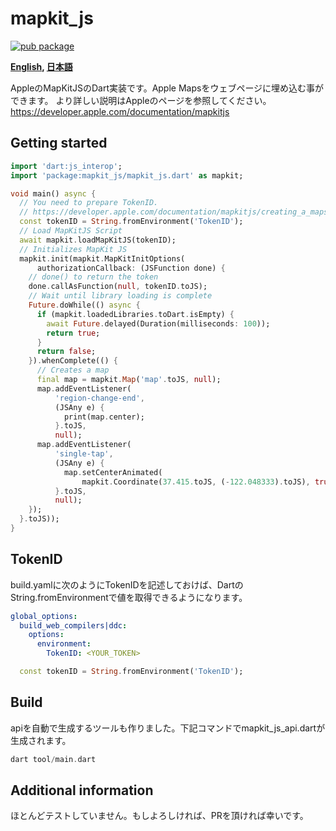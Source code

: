 # mapkit_js

[![pub package](https://img.shields.io/pub/v/mapkit_js.svg)](https://pub.dartlang.org/packages/mapkit_js)


**[English](https://github.com/zuvola/mapkit_js/blob/master/README.md), [日本語](https://github.com/zuvola/mapkit_js/blob/master/README_jp.md)**

AppleのMapKitJSのDart実装です。Apple Mapsをウェブページに埋め込む事ができます。
より詳しい説明はAppleのページを参照してください。
https://developer.apple.com/documentation/mapkitjs


## Getting started

```dart
import 'dart:js_interop';
import 'package:mapkit_js/mapkit_js.dart' as mapkit;

void main() async {
  // You need to prepare TokenID.
  // https://developer.apple.com/documentation/mapkitjs/creating_a_maps_identifier_and_a_private_key
  const tokenID = String.fromEnvironment('TokenID');
  // Load MapKitJS Script
  await mapkit.loadMapKitJS(tokenID);
  // Initializes MapKit JS
  mapkit.init(mapkit.MapKitInitOptions(
      authorizationCallback: (JSFunction done) {
    // done() to return the token
    done.callAsFunction(null, tokenID.toJS);
    // Wait until library loading is complete
    Future.doWhile(() async {
      if (mapkit.loadedLibraries.toDart.isEmpty) {
        await Future.delayed(Duration(milliseconds: 100));
        return true;
      }
      return false;
    }).whenComplete(() {
      // Creates a map
      final map = mapkit.Map('map'.toJS, null);
      map.addEventListener(
          'region-change-end',
          (JSAny e) {
            print(map.center);
          }.toJS,
          null);
      map.addEventListener(
          'single-tap',
          (JSAny e) {
            map.setCenterAnimated(
                mapkit.Coordinate(37.415.toJS, (-122.048333).toJS), true);
          }.toJS,
          null);
    });
  }.toJS));
}
```

## TokenID

build.yamlに次のようにTokenIDを記述しておけば、DartのString.fromEnvironmentで値を取得できるようになります。

```yaml
global_options:
  build_web_compilers|ddc:
    options:
      environment:
        TokenID: <YOUR_TOKEN>
```
```dart
  const tokenID = String.fromEnvironment('TokenID');
```

## Build

apiを自動で生成するツールも作りました。下記コマンドでmapkit_js_api.dartが生成されます。

```dart
dart tool/main.dart
```

## Additional information

ほとんどテストしていません。もしよろしければ、PRを頂ければ幸いです。
